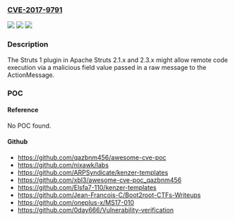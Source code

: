 ### [CVE-2017-9791](https://cve.mitre.org/cgi-bin/cvename.cgi?name=CVE-2017-9791)
![](https://img.shields.io/static/v1?label=Product&message=Apache%20Struts&color=blue)
![](https://img.shields.io/static/v1?label=Version&message=n%2Fa&color=blue)
![](https://img.shields.io/static/v1?label=Vulnerability&message=Remote%20Code%20Execution&color=brighgreen)

### Description

The Struts 1 plugin in Apache Struts 2.1.x and 2.3.x might allow remote code execution via a malicious field value passed in a raw message to the ActionMessage.

### POC

#### Reference
No POC found.

#### Github
- https://github.com/qazbnm456/awesome-cve-poc
- https://github.com/nixawk/labs
- https://github.com/ARPSyndicate/kenzer-templates
- https://github.com/xbl3/awesome-cve-poc_qazbnm456
- https://github.com/Elsfa7-110/kenzer-templates
- https://github.com/Jean-Francois-C/Boot2root-CTFs-Writeups
- https://github.com/oneplus-x/MS17-010
- https://github.com/0day666/Vulnerability-verification

